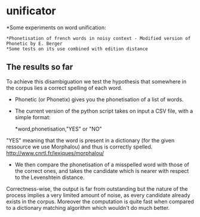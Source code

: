 unificator
==========

*Some experiments on word unification:

	*Phonetisation of french words in noisy context - Modified version of Phonetic by E. Berger
	*Some tests on its use combined with edition distance

## The results so far

To achieve this disambiguation we test the hypothesis that somewhere in the corpus lies a correct spelling of each word.
- Phonetic (or Phonetix) gives you the phonetisation of a list of words.
- The current version of the python script takes on input a CSV file, with a simple format:

	*word,phonetisation,"YES" or "NO"

"YES" meaning that the word is present in a dictionary (for the given ressource we use Morphalou) and thus is correctly spelled.
http://www.cnrtl.fr/lexiques/morphalou/

- We then compare the phonetisation of a misspelled word with those of the correct ones, and takes the candidate which is nearer with respect to the Levenshtein distance.


Correctness-wise, the output is far from outstanding but the nature of the process implies a very limited amount of noise, as every candidate already exists in the corpus. Moreover the computation is quite fast when compared to a dictionary matching algorithm which wouldn't do much better.